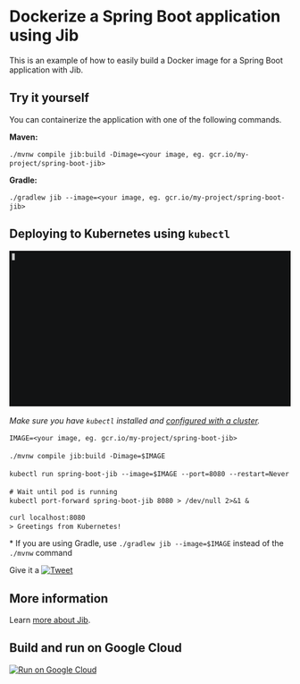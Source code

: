 # Dockerize a Spring Boot application using Jib

This is an example of how to easily build a Docker image for a Spring Boot application with Jib.

## Try it yourself

You can containerize the application with one of the following commands.

**Maven:**
```shell
./mvnw compile jib:build -Dimage=<your image, eg. gcr.io/my-project/spring-boot-jib>
```

**Gradle:**
```shell
./gradlew jib --image=<your image, eg. gcr.io/my-project/spring-boot-jib>
```

## Deploying to Kubernetes using `kubectl`

<!-- Dockerize and deploy a @springboot app to #Kubernetes in seconds @kubernetesio @docker #jib -->
<p align="center">
    <a href="https://twitter.com/intent/tweet?text=Dockerize+and+deploy+a+%40springboot+app+to+%23Kubernetes+in+seconds+%40kubernetesio+%40docker+%23jib&url=https://asciinema.org/a/192977">
    <img src="dockerize-spring-boot-jib.gif" width="600" alt="Dockerize Spring Boot app with Jib and deploy to Kubernetes">
  </a>
</p>

*Make sure you have `kubectl` installed and [configured with a cluster](https://cloud.google.com/kubernetes-engine/docs/how-to/creating-a-cluster).*

```shell
IMAGE=<your image, eg. gcr.io/my-project/spring-boot-jib>

./mvnw compile jib:build -Dimage=$IMAGE

kubectl run spring-boot-jib --image=$IMAGE --port=8080 --restart=Never

# Wait until pod is running
kubectl port-forward spring-boot-jib 8080 > /dev/null 2>&1 &
```
```shell
curl localhost:8080
> Greetings from Kubernetes!
```

\* If you are using Gradle, use `./gradlew jib --image=$IMAGE` instead of the `./mvnw` command

<!-- Run a @springboot app on #Kubernetes in seconds @kubernetesio #jib #java -->
Give it a [![Tweet](https://img.shields.io/twitter/url/http/shields.io.svg?style=social)](https://twitter.com/intent/tweet?text=Run+a+%40springboot+app+on+%23Kubernetes+in+seconds+%40kubernetesio+%23jib+%23java&url=https://github.com/GoogleContainerTools/jib/tree/master/examples/spring-boot&hashtags=docker)

## More information

Learn [more about Jib](https://github.com/GoogleContainerTools/jib).

## Build and run on Google Cloud

[![Run on Google Cloud](https://storage.googleapis.com/cloudrun/button.svg)](https://console.cloud.google.com/cloudshell/editor?shellonly=true&cloudshell_image=gcr.io/chanseok-playground-new/cloud-run-button&cloudshell_git_repo=https://github.com/GoogleContainerTools/jib.git&cloudshell_working_dir=examples/spring-boot)
